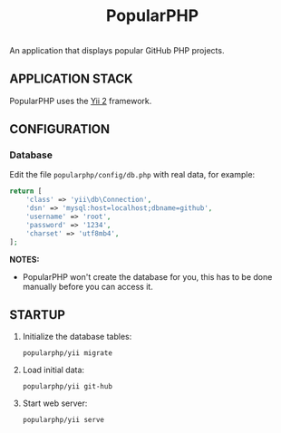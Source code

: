 <p align="center">
    <h1 align="center">PopularPHP</h1>
    <br>
    An application that displays popular GitHub PHP projects.
</p>



APPLICATION STACK
-----------------

PopularPHP uses the [Yii 2](http://www.yiiframework.com/) framework.



CONFIGURATION
-------------

### Database

Edit the file `popularphp/config/db.php` with real data, for example:

```php
return [
    'class' => 'yii\db\Connection',
    'dsn' => 'mysql:host=localhost;dbname=github',
    'username' => 'root',
    'password' => '1234',
    'charset' => 'utf8mb4',
];
```

**NOTES:**
- PopularPHP won't create the database for you, this has to be done manually before you can access it.


STARTUP
-------

1. Initialize the database tables:

    ```
    popularphp/yii migrate
    ```

2. Load initial data:

    ```
    popularphp/yii git-hub
    ```

3. Start web server:

    ```
    popularphp/yii serve
    ```
